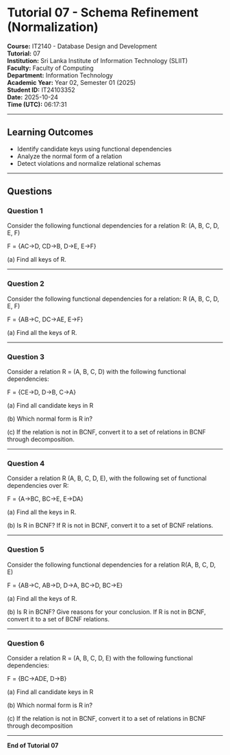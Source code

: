 # Tutorial 07 - Schema Refinement (Normalization)

**Course:** IT2140 - Database Design and Development  
**Tutorial:** 07  
**Institution:** Sri Lanka Institute of Information Technology (SLIIT)  
**Faculty:** Faculty of Computing  
**Department:** Information Technology  
**Academic Year:** Year 02, Semester 01 (2025)  
**Student ID:** IT24103352  
**Date:** 2025-10-24  
**Time (UTC):** 06:17:31

---

## Learning Outcomes

- Identify candidate keys using functional dependencies
- Analyze the normal form of a relation
- Detect violations and normalize relational schemas

---

## Questions

### Question 1
Consider the following functional dependencies for a relation R: (A, B, C, D, E, F)

F = {AC→D, CD→B, D→E, E→F}

(a) Find all keys of R.

---

### Question 2
Consider the following functional dependencies for a relation: R (A, B, C, D, E, F)

F = {AB→C, DC→AE, E→F}

(a) Find all the keys of R.

---

### Question 3
Consider a relation R = (A, B, C, D) with the following functional dependencies:

F = {CE→D, D→B, C→A}

(a) Find all candidate keys in R

(b) Which normal form is R in?

(c) If the relation is not in BCNF, convert it to a set of relations in BCNF through decomposition.

---

### Question 4
Consider a relation R (A, B, C, D, E), with the following set of functional dependencies over R:

F = {A→BC, BC→E, E→DA}

(a) Find all the keys in R.

(b) Is R in BCNF? If R is not in BCNF, convert it to a set of BCNF relations.

---

### Question 5
Consider the following functional dependencies for a relation R(A, B, C, D, E)

F = {AB→C, AB→D, D→A, BC→D, BC→E}

(a) Find all the keys of R.

(b) Is R in BCNF? Give reasons for your conclusion. If R is not in BCNF, convert it to a set of BCNF relations.

---

### Question 6
Consider a relation R = (A, B, C, D, E) with the following functional dependencies:

F = {BC→ADE, D→B}

(a) Find all candidate keys in R

(b) Which normal form is R in?

(c) If the relation is not in BCNF, convert it to a set of relations in BCNF through decomposition

---

**End of Tutorial 07**
